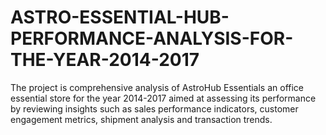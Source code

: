 # ASTRO-ESSENTIAL-HUB-PERFORMANCE-ANALYSIS-FOR-THE-YEAR-2014-2017
The project is comprehensive analysis of AstroHub Essentials an office essential store for the year 2014-2017 aimed at assessing its performance by reviewing insights such as sales performance indicators, customer engagement metrics, shipment analysis and transaction trends.
